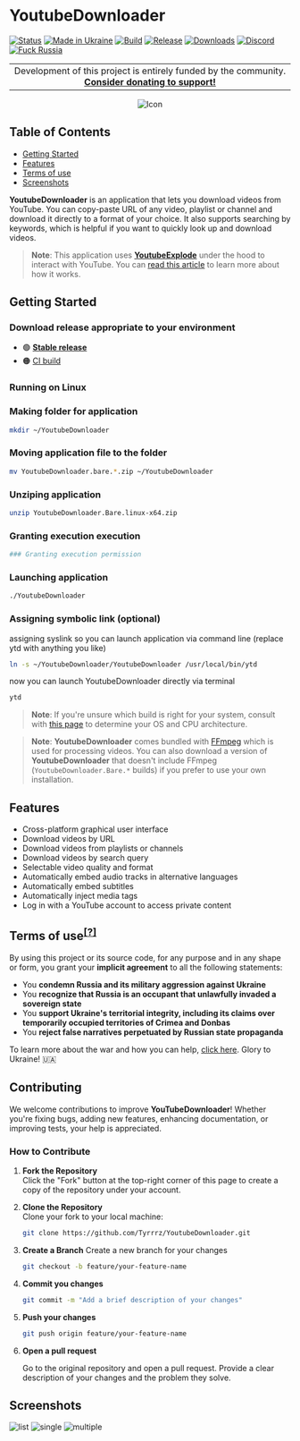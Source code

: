 # YoutubeDownloader

[![Status](https://img.shields.io/badge/status-maintenance-ffd700.svg)](https://github.com/Tyrrrz/.github/blob/master/docs/project-status.md)
[![Made in Ukraine](https://img.shields.io/badge/made_in-ukraine-ffd700.svg?labelColor=0057b7)](https://tyrrrz.me/ukraine)
[![Build](https://img.shields.io/github/actions/workflow/status/Tyrrrz/YoutubeDownloader/main.yml?branch=master)](https://github.com/Tyrrrz/YoutubeDownloader/actions)
[![Release](https://img.shields.io/github/release/Tyrrrz/YoutubeDownloader.svg)](https://github.com/Tyrrrz/YoutubeDownloader/releases)
[![Downloads](https://img.shields.io/github/downloads/Tyrrrz/YoutubeDownloader/total.svg)](https://github.com/Tyrrrz/YoutubeDownloader/releases)
[![Discord](https://img.shields.io/discord/869237470565392384?label=discord)](https://discord.gg/2SUWKFnHSm)
[![Fuck Russia](https://img.shields.io/badge/fuck-russia-e4181c.svg?labelColor=000000)](https://twitter.com/tyrrrz/status/1495972128977571848)

<table>
    <tr>
        <td width="99999" align="center">Development of this project is entirely funded by the community. <b><a href="https://tyrrrz.me/donate">Consider donating to support!</a></b></td>
    </tr>
</table>

<p align="center">
    <img src="favicon.png" alt="Icon" />
</p>

## Table of Contents

- [Getting Started](#getting-started)
- [Features](#features)
- [Terms of use](#terms-of-use)
- [Screenshots](#screenshots)


**YoutubeDownloader** is an application that lets you download videos from YouTube.
You can copy-paste URL of any video, playlist or channel and download it directly to a format of your choice.
It also supports searching by keywords, which is helpful if you want to quickly look up and download videos.

> **Note**:
> This application uses [**YoutubeExplode**](https://github.com/Tyrrrz/YoutubeExplode) under the hood to interact with YouTube.
> You can [read this article](https://tyrrrz.me/blog/reverse-engineering-youtube-revisited) to learn more about how it works.


## Getting Started

### Download release appropriate to your environment 

- 🟢 **[Stable release](https://github.com/Tyrrrz/YoutubeDownloader/releases/latest)**
- 🟠 [CI build](https://github.com/Tyrrrz/YoutubeDownloader/actions/workflows/main.yml)


### Running on Linux

### Making folder for application
```bash
mkdir ~/YoutubeDownloader
```

### Moving application file to the folder
```bash
mv YoutubeDownloader.bare.*.zip ~/YoutubeDownloader
```

### Unziping application
```bash
unzip YoutubeDownloader.Bare.linux-x64.zip
```

### Granting execution execution
```bash
### Granting execution permission
```

### Launching application
```bash
./YoutubeDownloader 
```

### Assigning symbolic link (optional) 
assigning syslink so you can launch application via command line (replace ytd with anything you like)
```bash
ln -s ~/YoutubeDownloader/YoutubeDownloader /usr/local/bin/ytd
```
now you can launch YoutubeDownloader directly via terminal 
```bash
ytd
```

> **Note**:
> If you're unsure which build is right for your system, consult with [this page](https://useragent.cc) to determine your OS and CPU architecture.

> **Note**:
> **YoutubeDownloader** comes bundled with [FFmpeg](https://ffmpeg.org) which is used for processing videos.
> You can also download a version of **YoutubeDownloader** that doesn't include FFmpeg (`YoutubeDownloader.Bare.*` builds) if you prefer to use your own installation.

## Features

- Cross-platform graphical user interface
- Download videos by URL
- Download videos from playlists or channels
- Download videos by search query
- Selectable video quality and format
- Automatically embed audio tracks in alternative languages
- Automatically embed subtitles
- Automatically inject media tags
- Log in with a YouTube account to access private content


## Terms of use<sup>[[?]](https://github.com/Tyrrrz/.github/blob/master/docs/why-so-political.md)</sup>

By using this project or its source code, for any purpose and in any shape or form, you grant your **implicit agreement** to all the following statements:

- You **condemn Russia and its military aggression against Ukraine**
- You **recognize that Russia is an occupant that unlawfully invaded a sovereign state**
- You **support Ukraine's territorial integrity, including its claims over temporarily occupied territories of Crimea and Donbas**
- You **reject false narratives perpetuated by Russian state propaganda**

To learn more about the war and how you can help, [click here](https://tyrrrz.me/ukraine). Glory to Ukraine! 🇺🇦

## Contributing

We welcome contributions to improve **YouTubeDownloader**! Whether you're fixing bugs, adding new features, enhancing documentation, or improving tests, your help is appreciated.

### How to Contribute

1. **Fork the Repository**  
   Click the "Fork" button at the top-right corner of this page to create a copy of the repository under your account.

2. **Clone the Repository**  
   Clone your fork to your local machine:
   ```bash
   git clone https://github.com/Tyrrrz/YoutubeDownloader.git
   ```
3. **Create a Branch**
   Create a new branch for your changes
    ```bash
    git checkout -b feature/your-feature-name
    ```
4. **Commit you changes**
    ```bash
    git commit -m "Add a brief description of your changes"
    ```
5. **Push your changes**
    ```bash
    git push origin feature/your-feature-name
    ```
6. **Open a pull request**

    Go to the original repository and open a pull request. Provide a clear description of your changes and the problem they solve.

## Screenshots

![list](.assets/list.png)
![single](.assets/single.png)
![multiple](.assets/multiple.png)

